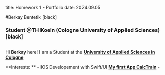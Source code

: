 title: Homework 1 - Portfolio
date: 2024.09.05

#Berkay Bentetik [black]
### Student @TH Koeln (Cologne University of Applied Sciences) [black]

```

```


Hi **Berkay** here! I am a Student at the [**University of Applied Sciences in Cologne** ](https://www.th-koeln.de/en/)

**Interests: **
    - IOS Developement with Swift/UI [**My first App CalcTrain**](https://apps.apple.com/us/app/calctrain/id6449193912)
    - 
